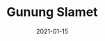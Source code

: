 ---
layout: post
title: "Gunung Slamet"
description: "Gunung Slamet description"
location: 'Purbalingga'
province: 'Jawa Tengah'
mdpl: 3428
picture: '/images/adventure/rinjani/20210529_103137.jpg'
hikingdate: 'desember 2020'
nfi: false
date: 2021-01-15
summit: true
categories: 'hiking'
inreview: true
tags: [hiking, adventure, slamet]
permalink: /slamet
comments: true
share: true
hidden: true
---